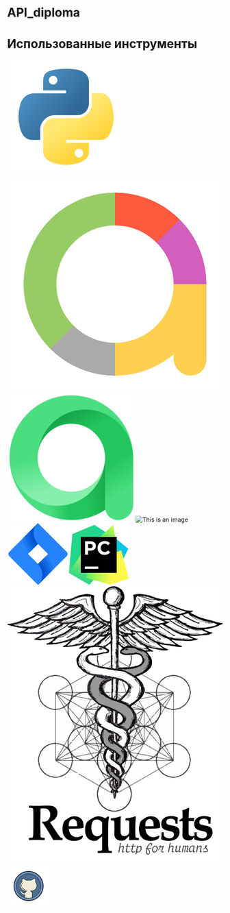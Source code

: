 # API_diploma
# Использованные инструменты
![This is an image](/resourses/python.svg)![This is an image](/resourses/allure.svg)![This is an image](/resourses/allure_testops.png)![This is an image](/resourses/jenkins.svgg)![This is an image](/resourses/jira_logo.png)![This is an image](/resourses/pycharm.svg)![This is an image](/resourses/requests.png)![This is an image](/resourses/github.png)
